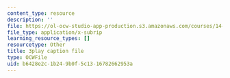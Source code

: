 ```yaml
---
content_type: resource
description: ''
file: https://ol-ocw-studio-app-production.s3.amazonaws.com/courses/14-01-principles-of-microeconomics-fall-2018/b6428e2c1b249b0f5c1316782662953a_0kA91PvS3sk.srt
file_type: application/x-subrip
learning_resource_types: []
resourcetype: Other
title: 3play caption file
type: OCWFile
uid: b6428e2c-1b24-9b0f-5c13-16782662953a
---
```

